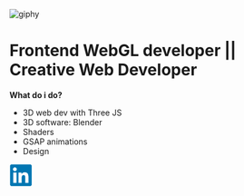 ![giphy](https://user-images.githubusercontent.com/96449212/174452579-df5718fc-fadb-4658-8f95-7a485562fbdc.gif)

<!--
![GitHub Stats](https://github-readme-stats.vercel.app/api?username=Pieris128&theme=radical)
![Top Langs](https://github-readme-stats.vercel.app/api/top-langs/?username=Pieris128&layout=compact)
-->

<h1> Frontend WebGL developer || Creative Web Developer </h1>

**What do i do?**

  
<ul>
  <li> 3D web dev with Three JS </li>
  <li> 3D software: Blender </li>
  <li> Shaders </li>
  <li> GSAP animations </li>
  <li> Design </li>
</ul>

<p align="left"><a href="https://www.linkedin.com/in/matias-pier-espinosa-426199151/" target="_blank"> <img src="https://github.com/devicons/devicon/blob/master/icons/linkedin/linkedin-original.svg" alt="linkedIn" width="40" height="40"/></a></p> 
